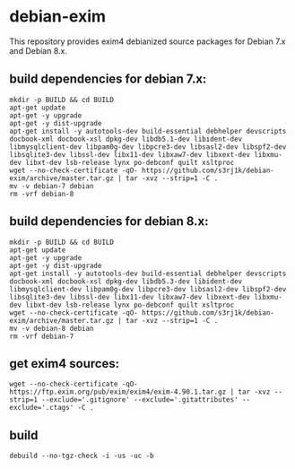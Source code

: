 # debian-exim

This repository provides exim4 debianized source packages for Debian 7.x and Debian 8.x.

## build dependencies for debian 7.x:

```
mkdir -p BUILD && cd BUILD
apt-get update
apt-get -y upgrade
apt-get -y dist-upgrade
apt-get install -y autotools-dev build-essential debhelper devscripts docbook-xml docbook-xsl dpkg-dev libdb5.1-dev libident-dev libmysqlclient-dev libpam0g-dev libpcre3-dev libsasl2-dev libspf2-dev libsqlite3-dev libssl-dev libx11-dev libxaw7-dev libxext-dev libxmu-dev libxt-dev lsb-release lynx po-debconf quilt xsltproc
wget --no-check-certificate -qO- https://github.com/s3rj1k/debian-exim/archive/master.tar.gz | tar -xvz --strip=1 -C .
mv -v debian-7 debian
rm -vrf debian-8
```

## build dependencies for debian 8.x:

```
mkdir -p BUILD && cd BUILD
apt-get update
apt-get -y upgrade
apt-get -y dist-upgrade
apt-get install -y autotools-dev build-essential debhelper devscripts docbook-xml docbook-xsl dpkg-dev libdb5.3-dev libident-dev libmysqlclient-dev libpam0g-dev libpcre3-dev libsasl2-dev libspf2-dev libsqlite3-dev libssl-dev libx11-dev libxaw7-dev libxext-dev libxmu-dev libxt-dev lsb-release lynx po-debconf quilt xsltproc
wget --no-check-certificate -qO- https://github.com/s3rj1k/debian-exim/archive/master.tar.gz | tar -xvz --strip=1 -C .
mv -v debian-8 debian
rm -vrf debian-7
```

## get exim4 sources:

```
wget --no-check-certificate -qO- https://ftp.exim.org/pub/exim/exim4/exim-4.90.1.tar.gz | tar -xvz --strip=1 --exclude='.gitignore' --exclude='.gitattributes' --exclude='.ctags' -C .
```

## build

```
debuild --no-tgz-check -i -us -uc -b
```
